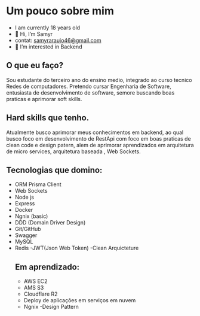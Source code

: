 

# Um pouco sobre mim
- I am currently 18 years old 
- 👋 Hi, I’m Samyr
- contat: samyraraujo46@gmail.com
- 👀 I’m interested in Backend 

## O que eu faço?
Sou estudante do terceiro ano do ensino medio, integrado ao curso tecnico Redes de computadores. Pretendo cursar Engenharia de Software, entusiasta de desenvolvimento de software, semore buscando boas praticas e aprimorar soft skills.

 ## Hard skills que tenho.
 Atualmente busco aprimorar meus conhecimentos em backend, ao qual busco foco em desenvolvimento de RestApi com foco em boas praticas de clean code e design patern, alem de aprimorar aprendizados em arquitetura de micro services, arquitetura baseada , Web Sockets.
 


 ## Tecnologias que domino:
- ORM Prisma Client
- Web Sockets
- Node js 
- Express 
- Docker 
- Ngnix (basic)
- DDD (Domain Driver Design)
- Git/GitHub 
- Swagger
- MySQL
- Redis
-JWT(Json Web Token)
-Clean Arquicteture
  ## Em aprendizado:
  - AWS EC2
  - AMS S3 
  -  Cloudflare R2 
  -  Deploy de aplicações em serviços em nuvem
  -  Ngnix
    -Design Pattern
 
 
 

